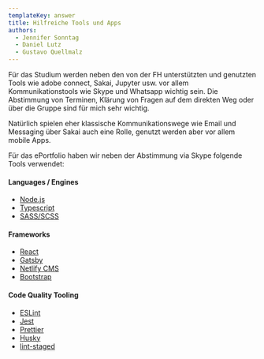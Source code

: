 ```yaml
---
templateKey: answer
title: Hilfreiche Tools und Apps
authors:
  - Jennifer Sonntag
  - Daniel Lutz
  - Gustavo Quellmalz
---
```

Für das Studium werden neben den von der FH unterstützten und genutzten Tools wie adobe connect, Sakai, Jupyter usw. vor allem Kommunikationstools wie Skype und Whatsapp wichtig sein. Die Abstimmung von Terminen, Klärung von Fragen auf dem direkten Weg oder über die Gruppe sind für mich sehr wichtig.

Natürlich spielen eher klassische Kommunikationswege wie Email und Messaging über Sakai auch eine Rolle, genutzt werden aber vor allem mobile Apps.

Für das ePortfolio haben wir neben der Abstimmung via Skype folgende Tools verwendet:

#### Languages / Engines

* [Node.js](https://nodejs.org/en/)
* [Typescript](https://www.typescriptlang.org/)
* [SASS/SCSS](https://sass-lang.com/)

#### Frameworks

* [React](https://reactjs.org/)
* [Gatsby](https://www.gatsbyjs.org/)
* [Netlify CMS](https://www.netlifycms.org/)
* [Bootstrap](https://getbootstrap.com/)

#### Code Quality Tooling

* [ESLint](https://eslint.org/)
* [Jest](https://jestjs.io/)
* [Prettier](https://prettier.io/)
* [Husky](https://github.com/typicode/husky)
* [lint-staged](https://github.com/okonet/lint-staged)

